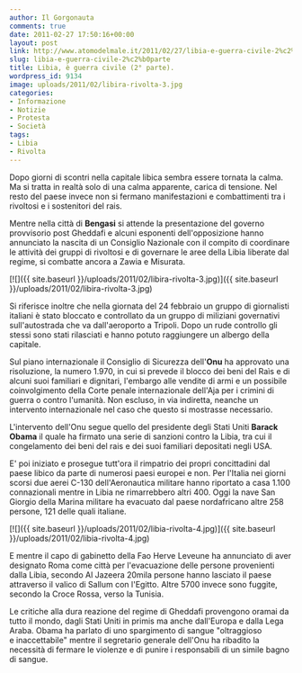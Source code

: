 ```yaml
---
author: Il Gorgonauta
comments: true
date: 2011-02-27 17:50:16+00:00
layout: post
link: http://www.atomodelmale.it/2011/02/27/libia-e-guerra-civile-2%c2%b0parte/
slug: libia-e-guerra-civile-2%c2%b0parte
title: Libia, è guerra civile (2° parte).
wordpress_id: 9134
image: uploads/2011/02/libira-rivolta-3.jpg
categories:
- Informazione
- Notizie
- Protesta
- Società
tags:
- Libia
- Rivolta
---
```


Dopo giorni di scontri nella capitale libica sembra essere tornata la calma. Ma si tratta in realtà solo di una calma apparente, carica di tensione. Nel resto del paese invece non si fermano manifestazioni e combattimenti tra i rivoltosi e i sostenitori del rais.

Mentre nella città di **Bengasi** si attende la presentazione del governo provvisorio post Gheddafi e alcuni esponenti dell'opposizione hanno annunciato la nascita di un Consiglio Nazionale con il compito di coordinare le attività dei gruppi di rivoltosi e di governare le aree della Libia liberate dal regime, si combatte ancora a Zawia e Misurata.

[![]({{ site.baseurl }}/uploads/2011/02/libira-rivolta-3.jpg)]({{ site.baseurl }}/uploads/2011/02/libira-rivolta-3.jpg)

Si riferisce inoltre che nella giornata del 24 febbraio un gruppo di giornalisti italiani è stato bloccato e controllato da un gruppo di miliziani governativi sull'autostrada che va dall'aeroporto a Tripoli. Dopo un rude controllo gli stessi sono stati rilasciati e hanno potuto raggiungere un albergo della capitale.

Sul piano internazionale il Consiglio di Sicurezza dell'**Onu** ha approvato una risoluzione, la numero 1.970, in cui si prevede il blocco dei beni del Raìs e di alcuni suoi familiari e dignitari, l'embargo alle vendite di armi e un possibile coinvolgimento della Corte penale internazionale dell'Aja per i crimini di guerra o contro l'umanità. Non escluso, in via indiretta, neanche un intervento internazionale nel caso che questo si mostrasse necessario.

L'intervento dell'Onu segue quello del presidente degli Stati Uniti **Barack Obama** il quale ha firmato una serie di sanzioni contro la Libia, tra cui il congelamento dei beni del rais e dei suoi familiari depositati negli USA.

E' poi iniziato e prosegue tutt'ora il rimpatrio dei propri concittadini dal paese libico da parte di numerosi paesi europei e non. Per l'Italia nei giorni scorsi due aerei C-130 dell'Aeronautica militare hanno riportato a casa 1.100 connazionali mentre in Libia ne rimarrebbero altri 400. Oggi la nave San Giorgio della Marina militare ha evacuato dal paese nordafricano altre 258 persone, 121 delle quali italiane.

[![]({{ site.baseurl }}/uploads/2011/02/libia-rivolta-4.jpg)]({{ site.baseurl }}/uploads/2011/02/libia-rivolta-4.jpg)

E mentre il capo di gabinetto della Fao Herve Leveune ha annunciato di aver designato Roma come città per l'evacuazione delle persone provenienti dalla Libia, secondo Al Jazeera 20mila persone hanno lasciato il paese attraverso il valico di Sallum con l'Egitto. Altre 5700 invece sono fuggite, secondo la Croce Rossa, verso la Tunisia.

Le critiche alla dura reazione del regime di Gheddafi provengono oramai da tutto il mondo, dagli Stati Uniti in primis ma anche dall'Europa e dalla Lega Araba. Obama ha parlato di uno spargimento di sangue "oltraggioso e inaccettabile" mentre il segretario generale dell'Onu ha ribadito la necessità di fermare le violenze e di punire i responsabili di un simile bagno di sangue.
